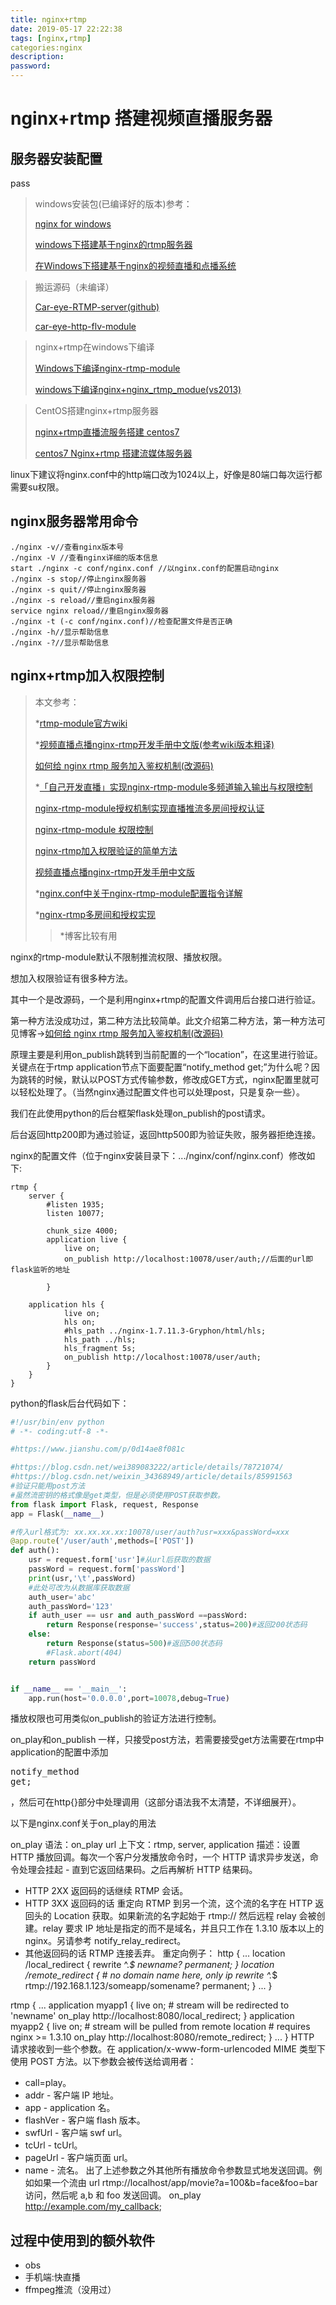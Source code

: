 ```yaml
---
title: nginx+rtmp
date: 2019-05-17 22:22:38
tags: [nginx,rtmp]
categories:nginx
description:
password:
---
```






# nginx+rtmp 搭建视频直播服务器



## 服务器安装配置

pass



>windows安装包(已编译好的版本)参考：
>
>[nginx for windows](<http://nginx-win.ecsds.eu/>)
>
>[windows下搭建基于nginx的rtmp服务器](<http://blog.chinaunix.net/uid-26000296-id-5748243.html>)
>
>[在Windows下搭建基于nginx的视频直播和点播系统](<https://my.oschina.net/gaga/blog/478480>)



>搬运源码（未编译）
>
>[Car-eye-RTMP-server(github)](<https://github.com/Car-eye-team/Car-eye-RTMP-server>)
>
>[car-eye-http-flv-module](<https://github.com/Car-eye-team/car-eye-http-flv-module>)
>
>



> nginx+rtmp在windows下编译
>
> [Windows下编译nginx-rtmp-module](<https://www.cnblogs.com/KendoCross/p/7585654.html>)
>
> [windows下编译nginx+nginx_rtmp_modue(vs2013)](<https://blog.csdn.net/kenny25/article/details/39399689>)



> CentOS搭建nginx+rtmp服务器
>
> [nginx+rtmp直播流服务搭建 centos7](<https://www.jianshu.com/p/0a4a34d9eb8f>)
>
> [centos7 Nginx+rtmp 搭建流媒体服务器](<https://blog.csdn.net/sz76211822/article/details/79225716>)

linux下建议将nginx.conf中的http端口改为1024以上，好像是80端口每次运行都需要su权限。



## nginx服务器常用命令



```shell
./nginx -v//查看nginx版本号
./nginx -V //查看nginx详细的版本信息
start ./nginx -c conf/nginx.conf //以nginx.conf的配置启动nginx
./nginx -s stop//停止nginx服务器
./nginx -s quit//停止nginx服务器
./nginx -s reload//重启nginx服务器
service nginx reload//重启nginx服务器
./nginx -t (-c conf/nginx.conf)//检查配置文件是否正确
./nginx -h//显示帮助信息
./nginx -?//显示帮助信息

```







## nginx+rtmp加入权限控制



>本文参考：
>
>*[rtmp-module官方wiki](<https://github.com/arut/nginx-rtmp-module/wiki/Directives>)
>
>*[视频直播点播nginx-rtmp开发手册中文版(参考wiki版本粗译)](<http://www.cnblogs.com/zx-admin/p/5783523.html>)
>
>[如何给 nginx rtmp 服务加入鉴权机制(改源码)](<https://blog.csdn.net/cui918/article/details/53540397#commentBox>)
>
>*[「自己开发直播」实现nginx-rtmp-module多频道输入输出与权限控制](<https://blog.csdn.net/weixin_34368949/article/details/85991563>)
>
>[nginx-rtmp-module授权机制实现直播推流多房间授权认证](<https://blog.csdn.net/weixin_42579642/article/details/85263210>)
>
>[nginx-rtmp-module 权限控制](<https://blog.csdn.net/iam_shuaidaile/article/details/50599943>)
>
>[nginx-rtmp加入权限验证的简单方法](<https://blog.csdn.net/luoc83/article/details/79240774>)
>
>[视频直播点播nginx-rtmp开发手册中文版](<https://blog.csdn.net/kevinw9/article/details/52984826>)
>
>*[nginx.conf中关于nginx-rtmp-module配置指令详解](<https://www.cnblogs.com/lidabo/p/7099501.html>)
>
>*[nginx-rtmp多房间和授权实现](<https://blog.csdn.net/wei389083222/article/details/78721074/>)
>
>> *博客比较有用



nginx的rtmp-module默认不限制推流权限、播放权限。

想加入权限验证有很多种方法。

其中一个是改源码，一个是利用nginx+rtmp的配置文件调用后台接口进行验证。

第一种方法没成功过，第二种方法比较简单。此文介绍第二种方法，第一种方法可见博客->[如何给 nginx rtmp 服务加入鉴权机制(改源码)](<https://blog.csdn.net/cui918/article/details/53540397#commentBox>)

原理主要是利用on_publish跳转到当前配置的一个“location”，在这里进行验证。关键点在于rtmp application节点下面要配置“notify_method get;”为什么呢？因为跳转的时候，默认以POST方式传输参数，修改成GET方式，nginx配置里就可以轻松处理了。（当然nginx通过配置文件也可以处理post，只是复杂一些）。

我们在此使用python的后台框架flask处理on_publish的post请求。

后台返回http200即为通过验证，返回http500即为验证失败，服务器拒绝连接。

nginx的配置文件（位于nginx安装目录下：.../nginx/conf/nginx.conf）修改如下:



```
rtmp {
	server {
		#listen 1935;
		listen 10077;

		chunk_size 4000;
		application live {
			live on;
			on_publish http://localhost:10078/user/auth;//后面的url即flask监听的地址
			
		}

	application hls {
			live on;
			hls on;
			#hls_path ../nginx-1.7.11.3-Gryphon/html/hls;
			hls_path ../hls;
			hls_fragment 5s;
			on_publish http://localhost:10078/user/auth;
		}
	}
}
```



python的flask后台代码如下：

```python
#!/usr/bin/env python
# -*- coding:utf-8 -*-

#https://www.jianshu.com/p/0d14ae8f081c

#https://blog.csdn.net/wei389083222/article/details/78721074/
#https://blog.csdn.net/weixin_34368949/article/details/85991563
#验证只能用post方法
#虽然流密钥的格式像是get类型，但是必须使用POST获取参数。
from flask import Flask, request, Response
app = Flask(__name__)

#传入url格式为: xx.xx.xx.xx:10078/user/auth?usr=xxx&passWord=xxx
@app.route('/user/auth',methods=['POST'])
def auth():
    usr = request.form['usr']#从url后获取的数据
    passWord = request.form['passWord']
    print(usr,'\t',passWord)
    #此处可改为从数据库获取数据
    auth_user='abc'
    auth_passWord='123'
    if auth_user == usr and auth_passWord ==passWord:
        return Response(response='success',status=200)#返回200状态码
    else:
        return Response(status=500)#返回500状态码
        #Flask.abort(404)
    return passWord


if __name__ == '__main__':
    app.run(host='0.0.0.0',port=10078,debug=True)
```





播放权限也可用类似on_publish的验证方法进行控制。

on_play和on_publish 一样，只接受post方法，若需要接受get方法需要在rtmp中application的配置中添加<pre>notify_method get;</pre>，然后可在http{}部分中处理调用（这部分语法我不太清楚，不详细展开）。





以下是nginx.conf关于on_play的用法

on_play
语法：on_play url
上下文：rtmp, server, application
描述：设置 HTTP 播放回调。每次一个客户分发播放命令时，一个 HTTP 请求异步发送，命令处理会挂起 - 直到它返回结果码。之后再解析 HTTP 结果码。

* HTTP 2XX 返回码的话继续 RTMP 会话。
* HTTP 3XX 返回码的话 重定向 RTMP 到另一个流，这个流的名字在 HTTP 返回头的 Location 获取。如果新流的名字起始于 rtmp:// 然后远程 relay 会被创建。relay 要求 IP 地址是指定的而不是域名，并且只工作在 1.3.10 版本以上的 nginx。另请参考 notify_relay_redirect。
* 其他返回码的话 RTMP 连接丢弃。
重定向例子：
http {
    ...
    location /local_redirect {
        rewrite ^.*$ newname? permanent;
    }
    location /remote_redirect {
        # no domain name here, only ip
        rewrite ^.*$ rtmp://192.168.1.123/someapp/somename? permanent;
    }
    ...
}


rtmp {
    ...
    application myapp1 {
        live on;
        # stream will be redirected to 'newname'
        on_play http://localhost:8080/local_redirect;
    }
    application myapp2 {
        live on;
        # stream will be pulled from remote location
        # requires nginx >= 1.3.10
        on_play http://localhost:8080/remote_redirect;
    }
    ...
}
HTTP 请求接收到一些个参数。在 application/x-www-form-urlencoded MIME 类型下使用 POST 方法。以下参数会被传送给调用者：
* call=play。
* addr - 客户端 IP 地址。
* app - application 名。
* flashVer - 客户端 flash 版本。
* swfUrl - 客户端 swf url。
* tcUrl - tcUrl。
* pageUrl - 客户端页面 url。
* name - 流名。
出了上述参数之外其他所有播放命令参数显式地发送回调。例如如果一个流由 url rtmp://localhost/app/movie?a=100&b=face&foo=bar 访问，然后呢 a,b 和 foo 发送回调。
on_play http://example.com/my_callback;





## 过程中使用到的额外软件

* obs
* 手机端:快直播
* ffmpeg推流（没用过）


